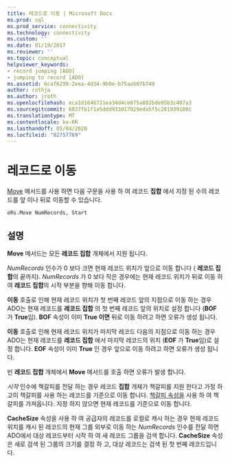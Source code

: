 ```yaml
---
title: 레코드로 이동 | Microsoft Docs
ms.prod: sql
ms.prod_service: connectivity
ms.technology: connectivity
ms.custom: ''
ms.date: 01/19/2017
ms.reviewer: ''
ms.topic: conceptual
helpviewer_keywords:
- record jumping [ADO]
- jumping to record [ADO]
ms.assetid: 6caf6299-2eea-4d34-9b0e-b75aab07b740
author: rothja
ms.author: jroth
ms.openlocfilehash: eca1d1646721ea34d4ce075a882bde95b3c407a3
ms.sourcegitcommit: 6037fb1f1a5ddd933017029eda5f5c281939100c
ms.translationtype: MT
ms.contentlocale: ko-KR
ms.lasthandoff: 05/04/2020
ms.locfileid: "82757769"
---
```

# <a name="jumping-to-a-record"></a>레코드로 이동
[Move](../../../ado/reference/ado-api/move-method-ado.md) 메서드를 사용 하면 다음 구문을 사용 하 여 레코드 **집합** 에서 지정 된 수의 레코드를 앞 이나 뒤로 이동할 수 있습니다.  
  
```  
oRs.Move NumRecords, Start  
```  
  
## <a name="remarks"></a>설명  
 **Move** 메서드는 모든 **레코드 집합** 개체에서 지원 됩니다.  
  
 *NumRecords* 인수가 0 보다 크면 현재 레코드 위치가 앞으로 이동 합니다 ( **레코드 집합**의 끝까지). *NumRecords* 가 0 보다 작은 경우에는 현재 레코드 위치가 뒤로 이동 하 여 **레코드 집합**의 시작 부분을 향해 이동 합니다.  
  
 **이동** 호출로 인해 현재 레코드 위치가 첫 번째 레코드 앞의 지점으로 이동 하는 경우 ADO는 현재 레코드를 **레코드 집합** 의 첫 번째 레코드 앞의 위치로 설정 합니다 (**BOF** 가 **True**임). **BOF** 속성이 이미 **True 이면** 뒤로 이동 하려고 하면 오류가 생성 됩니다.  
  
 **이동** 호출로 인해 현재 레코드 위치가 마지막 레코드 다음의 지점으로 이동 하는 경우 ADO는 현재 레코드를 **레코드 집합** 에서 마지막 레코드의 위치 (**EOF** 가 **True**임)로 설정 합니다. **EOF** 속성이 이미 **True** 인 경우 앞으로 이동 하려고 하면 오류가 생성 됩니다.  
  
 빈 **레코드 집합** 개체에서 **Move** 메서드를 호출 하면 오류가 발생 합니다.  
  
 *시작* 인수에 책갈피를 전달 하는 경우 레코드 **집합** 개체가 책갈피를 지원 한다고 가정 하 고이 책갈피를 사용 하는 레코드를 기준으로 이동 합니다. [책갈피 속성을](../../../ado/reference/ado-api/bookmark-property-ado.md) 사용 하 여 책갈피를 가져옵니다. 지정 하지 않으면 현재 레코드를 기준으로 이동 합니다.  
  
 **CacheSize** 속성을 사용 하 여 공급자의 레코드를 로컬로 캐시 하는 경우 현재 레코드 위치를 캐시 된 레코드의 현재 그룹 외부로 이동 하는 *NumRecords* 인수를 전달 하면 ADO에서 대상 레코드부터 시작 하 여 새 레코드 그룹을 검색 합니다. **CacheSize** 속성은 새로 검색 된 그룹의 크기를 결정 하 고, 대상 레코드는 검색 된 첫 번째 레코드입니다.
